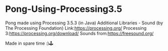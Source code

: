 # Pong-Using-Processing3.5
Pong made using Processing 3.5.3 (in Java)
Additional Libraries - Sound (by The Processing Foundation)
Link:https://processing.org/
Processing 3:https://processing.org/download/
Sounds from:https://freesound.org/

Made in spare time :)🕹
